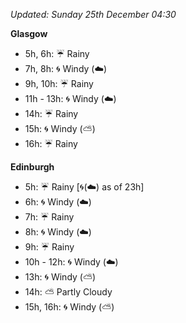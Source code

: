 *Updated: Sunday 25th December 04:30*

**Glasgow**

* 5h, 6h: :umbrella: Rainy
* 7h, 8h: :cyclone: Windy (:cloud:)
* 9h, 10h: :umbrella: Rainy
* 11h - 13h: :cyclone: Windy (:cloud:)
* 14h: :umbrella: Rainy
* 15h: :cyclone: Windy (:partly_sunny:)
* 16h: :umbrella: Rainy

**Edinburgh**

* 5h: :umbrella: Rainy [:cyclone:(:cloud:) as of 23h]
* 6h: :cyclone: Windy (:cloud:)
* 7h: :umbrella: Rainy
* 8h: :cyclone: Windy (:cloud:)
* 9h: :umbrella: Rainy
* 10h - 12h: :cyclone: Windy (:cloud:)
* 13h: :cyclone: Windy (:partly_sunny:)
* 14h: :partly_sunny: Partly Cloudy
* 15h, 16h: :cyclone: Windy (:partly_sunny:)
